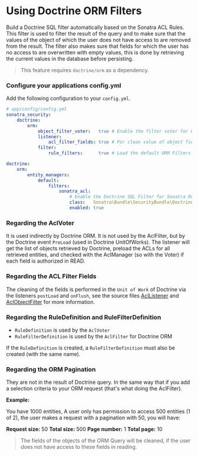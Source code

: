 Using Doctrine ORM Filters
==========================

Build a Doctrine SQL filter automatically based on the Sonatra ACL Rules. This filter is
used to filter the result of the query and to make sure that the values of the object of which
the user does not have access to are removed from the result. The filter also makes sure that fields 
for which the user has no access to are overwritten with empty values, this is done by retrieving the
current values in the database before persisting.

> This feature requires `doctrine/orm` as a dependency.

### Configure your applications config.yml

Add the following configuration to your `config.yml`.

```yaml
# app/config/config.yml
sonatra_security:
    doctrine:
        orm:
            object_filter_voter:   true # Enable the filter voter for ORM Object
            listener:
                acl_filter_fields: true # For clean value of object fields on post load and restore value on presist defined by ACLs
            filter:
                rule_filters:      true # Load the default ORM Filters of ACL Rules

doctrine:
    orm:
        entity_managers:
            default:
                filters:
                    sonatra_acl:
                        # Enable the Doctrine SQL Filter for Sonatra Rule Filters
                        class:   Sonatra\Bundle\SecurityBundle\Doctrine\ORM\Filter\AclFilter
                        enabled: true
```

### Regarding the AclVoter

It is used indirectly by Doctrine ORM. It is not used by the AclFilter,
but by the Doctrine event `PreLoad` (used in Doctrine UnitOfWorks). The
listener will get the list of objects retrieved by Doctrine, preload the
ACLs for all retrieved entities, and checked with the AclManager (so
with the Voter) if each field is authorized in READ.

### Regarding the ACL Filter Fields

The cleaning of the fields is performed in the `Unit of Work` of
Doctrine via the listeners `postLoad` and `onFlush`, see the source files
[AclListener](https://github.com/sonatra/SonatraSecurityBundle/blob/master/Doctrine/ORM/Listener/AclListener.php)
and [AclObjectFilter](https://github.com/sonatra/SonatraSecurityBundle/blob/master/Acl/Domain/AclObjectFilter.php) 
for more information.

### Regarding the RuleDefinition and RuleFilterDefinition

- `RuleDefinition` is used by the `AclVoter`
- `RuleFilterDefinition` is used by the `AclFilter` for Doctrine ORM

If the `RuleDefinition` is created, a `RuleFilterDefinition` must also
be created (with the same name).

### Regarding the ORM Pagination

They are not in the result of Doctrine query. In the same way that if
you add a selection criteria to your ORM request (that's what doing the
AclFilter).

**Example:**

You have 1000 entities, A user only has permission to access 500 entities (1 of 2),
the user makes a request with a pagination with 50, you will have:

**Request size:** 50
**Total size:** 500
**Page number:** 1
**Total page:** 10

> The fields of the objects of the ORM Query will be cleaned, if the
user does not have access to these fields in reading.
